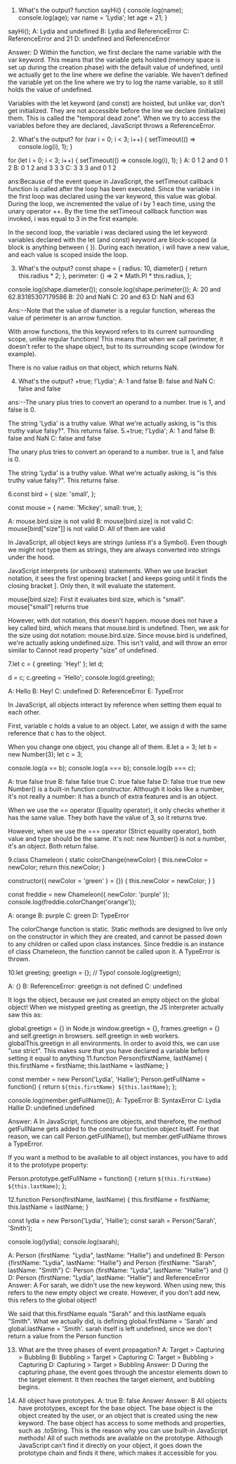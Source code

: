 1. What's the output?
function sayHi() {
  console.log(name);
  console.log(age);
  var name = 'Lydia';
  let age = 21;
}

sayHi();
A: Lydia and undefined
B: Lydia and ReferenceError
C: ReferenceError and 21
D: undefined and ReferenceError

Answer: D
Within the function, we first declare the name variable with the var keyword. This means that the variable gets hoisted (memory space is set up during the creation phase) with the default value of undefined, until we actually get to the line where we define the variable. We haven't defined the variable yet on the line where we try to log the name variable, so it still holds the value of undefined.

Variables with the let keyword (and const) are hoisted, but unlike var, don't get initialized. They are not accessible before the line we declare (initialize) them. This is called the "temporal dead zone". When we try to access the variables before they are declared, JavaScript throws a ReferenceError.

2. What's the output?
for (var i = 0; i < 3; i++) {
  setTimeout(() => console.log(i), 1);
}

for (let i = 0; i < 3; i++) {
  setTimeout(() => console.log(i), 1);
}
A: 0 1 2 and 0 1 2
B: 0 1 2 and 3 3 3
C: 3 3 3 and 0 1 2

ans:Because of the event queue in JavaScript, the setTimeout callback function is called after the loop has been executed. Since the variable i in the first loop was declared using the var keyword, this value was global. During the loop, we incremented the value of i by 1 each time, using the unary operator ++. By the time the setTimeout callback function was invoked, i was equal to 3 in the first example.

In the second loop, the variable i was declared using the let keyword: variables declared with the let (and const) keyword are block-scoped (a block is anything between { }). During each iteration, i will have a new value, and each value is scoped inside the loop.

3. What's the output?
const shape = {
  radius: 10,
  diameter() {
    return this.radius * 2;
  },
  perimeter: () => 2 * Math.PI * this.radius,
};

console.log(shape.diameter());
console.log(shape.perimeter());
A: 20 and 62.83185307179586
B: 20 and NaN
C: 20 and 63
D: NaN and 63

Ans:--Note that the value of diameter is a regular function, whereas the value of perimeter is an arrow function.

With arrow functions, the this keyword refers to its current surrounding scope, unlike regular functions! This means that when we call perimeter, it doesn't refer to the shape object, but to its surrounding scope (window for example).

There is no value radius on that object, which returns NaN.

4. What's the output?
+true;
!'Lydia';
A: 1 and false
B: false and NaN
C: false and false

ans:--The unary plus tries to convert an operand to a number. true is 1, and false is 0.

The string 'Lydia' is a truthy value. What we're actually asking, is "is this truthy value falsy?". This returns false.
5.+true;
 !'Lydia';
A: 1 and false
B: false and NaN
C: false and false

The unary plus tries to convert an operand to a number. true is 1, and false is 0.

The string 'Lydia' is a truthy value. What we're actually asking, is "is this truthy value falsy?". This returns false.

6.const bird = {
  size: 'small',
};

const mouse = {
  name: 'Mickey',
  small: true,
};

A: mouse.bird.size is not valid
B: mouse[bird.size] is not valid
C: mouse[bird["size"]] is not valid
D: All of them are valid

In JavaScript, all object keys are strings (unless it's a Symbol). Even though we might not type them as strings, they are always converted into strings under the hood.

JavaScript interprets (or unboxes) statements. When we use bracket notation, it sees the first opening bracket [ and keeps going until it finds the closing bracket ]. Only then, it will evaluate the statement.

mouse[bird.size]: First it evaluates bird.size, which is "small". mouse["small"] returns true

However, with dot notation, this doesn't happen. mouse does not have a key called bird, which means that mouse.bird is undefined. Then, we ask for the size using dot notation: mouse.bird.size. Since mouse.bird is undefined, we're actually asking undefined.size. This isn't valid, and will throw an error similar to Cannot read property "size" of undefined.

7.let c = { greeting: 'Hey!' };
let d;

d = c;
c.greeting = 'Hello';
console.log(d.greeting);

A: Hello
B: Hey!
C: undefined
D: ReferenceError
E: TypeError

In JavaScript, all objects interact by reference when setting them equal to each other.

First, variable c holds a value to an object. Later, we assign d with the same reference that c has to the object.


When you change one object, you change all of them.
8.let a = 3;
let b = new Number(3);
let c = 3;

console.log(a == b);
console.log(a === b);
console.log(b === c);

A: true false true
B: false false true
C: true false false
D: false true true
new Number() is a built-in function constructor. Although it looks like a number, it's not really a number: it has a bunch of extra features and is an object.

When we use the == operator (Equality operator), it only checks whether it has the same value. They both have the value of 3, so it returns true.

However, when we use the === operator (Strict equality operator), both value and type should be the same. It's not: new Number() is not a number, it's an object. Both return false.

9.class Chameleon {
  static colorChange(newColor) {
    this.newColor = newColor;
    return this.newColor;
  }

  constructor({ newColor = 'green' } = {}) {
    this.newColor = newColor;
  }
}

const freddie = new Chameleon({ newColor: 'purple' });
console.log(freddie.colorChange('orange'));

A: orange
B: purple
C: green
D: TypeError

The colorChange function is static. Static methods are designed to live only on the constructor in which they are created, and cannot be passed down to any children or called upon class instances. Since freddie is an instance of class Chameleon, the function cannot be called upon it. A TypeError is thrown.

10.let greeting;
greetign = {}; // Typo!
console.log(greetign);

A: {}
B: ReferenceError: greetign is not defined
C: undefined

It logs the object, because we just created an empty object on the global object! When we mistyped greeting as greetign, the JS interpreter actually saw this as:

global.greetign = {} in Node.js
window.greetign = {}, frames.greetign = {} and self.greetign in browsers.
self.greetign in web workers.
globalThis.greetign in all environments.
In order to avoid this, we can use "use strict". This makes sure that you have declared a variable before setting it equal to anything
11.function Person(firstName, lastName) {
  this.firstName = firstName;
  this.lastName = lastName;
}

const member = new Person('Lydia', 'Hallie');
Person.getFullName = function() {
  return `${this.firstName} ${this.lastName}`;
};

console.log(member.getFullName());
A: TypeError
B: SyntaxError
C: Lydia Hallie
D: undefined undefined

Answer: A
In JavaScript, functions are objects, and therefore, the method getFullName gets added to the constructor function object itself. For that reason, we can call Person.getFullName(), but member.getFullName throws a TypeError.

If you want a method to be available to all object instances, you have to add it to the prototype property:

Person.prototype.getFullName = function() {
  return `${this.firstName} ${this.lastName}`;
};

12.function Person(firstName, lastName) {
  this.firstName = firstName;
  this.lastName = lastName;
}

const lydia = new Person('Lydia', 'Hallie');
const sarah = Person('Sarah', 'Smith');

console.log(lydia);
console.log(sarah);

A: Person {firstName: "Lydia", lastName: "Hallie"} and undefined
B: Person {firstName: "Lydia", lastName: "Hallie"} and Person {firstName: "Sarah", lastName: "Smith"}
C: Person {firstName: "Lydia", lastName: "Hallie"} and {}
D: Person {firstName: "Lydia", lastName: "Hallie"} and ReferenceError
Answer: A
For sarah, we didn't use the new keyword. When using new, this refers to the new empty object we create. However, if you don't add new, this refers to the global object!

We said that this.firstName equals "Sarah" and this.lastName equals "Smith". What we actually did, is defining global.firstName = 'Sarah' and global.lastName = 'Smith'. sarah itself is left undefined, since we don't return a value from the Person function

13. What are the three phases of event propagation?
A: Target > Capturing > Bubbling
B: Bubbling > Target > Capturing
C: Target > Bubbling > Capturing
D: Capturing > Target > Bubbling
Answer: D
During the capturing phase, the event goes through the ancestor elements down to the target element. It then reaches the target element, and bubbling begins.

14. All object have prototypes.
A: true
B: false
Answer
Answer: B
All objects have prototypes, except for the base object. The base object is the object created by the user, or an object that is created using the new keyword. The base object has access to some methods and properties, such as .toString. This is the reason why you can use built-in JavaScript methods! All of such methods are available on the prototype. Although JavaScript can't find it directly on your object, it goes down the prototype chain and finds it there, which makes it accessible for you.